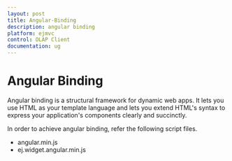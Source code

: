 ```yaml
---
layout: post
title: Angular-Binding
description: angular binding
platform: ejmvc
control: OLAP Client
documentation: ug
---
```


# Angular Binding

Angular binding is a structural framework for dynamic web apps. It lets you use HTML as your template language and lets you extend HTML's syntax to express your application's components clearly and succinctly.

In order to achieve angular binding, refer the following script files.

* angular.min.js
* ej.widget.angular.min.js
